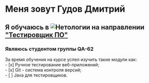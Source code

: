 # Меня зовут Гудов Дмитрий 
## Я обучаюсь в ![Нетологии](https://upload.wikimedia.org/wikipedia/commons/0/0a/Netology_logo.png) на направлении ["Тестировщик ПО"](https://netology.ru/programs/qa)
### Являюсь студентом группы QA-62
За время обучения на курсе успел изучить такие модули как: <br>
    - [x] Ручное тестирование веб-приложений;<br>
    - [x] Git - система контроля версий;<br>
    - [ ] Java для тестировщиков.